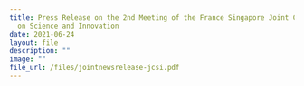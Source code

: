 ```yaml
---
title: Press Release on the 2nd Meeting of the France Singapore Joint Committee
  on Science and Innovation
date: 2021-06-24
layout: file
description: ""
image: ""
file_url: /files/jointnewsrelease-jcsi.pdf
---
```

